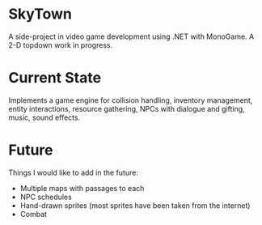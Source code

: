 # SkyTown
A side-project in video game development using .NET with MonoGame. A 2-D topdown work in progress. 

# Current State
Implements a game engine for collision handling, inventory management, entity interactions, resource gathering, NPCs with dialogue and gifting, music, sound effects.

# Future
Things I would like to add in the future:
- Multiple maps with passages to each
- NPC schedules
- Hand-drawn sprites (most sprites have been taken from the internet)
- Combat
